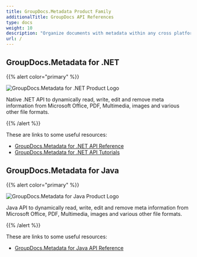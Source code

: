 ```yaml
---
title: GroupDocs.Metadata Product Family
additionalTitle: GroupDocs API References
type: docs
weight: 10
description: "Organize documents with metadata within any cross platform application using GroupDocs metadata APIs to find, use, preserve and re-use data in future"
url: /
---
```


## GroupDocs.Metadata for .NET

{{% alert color="primary" %}} 

![GroupDocs.Metadata for .NET Product Logo](gdocs_net.png)

Native .NET API to dynamically read, write, edit and remove meta information from Microsoft Office, PDF, Multimedia, images and various other file formats.

{{% /alert %}} 

These are links to some useful resources:

- [GroupDocs.Metadata for .NET API Reference](/metadata/net/)
- [GroupDocs.Metadata for .NET API Tutorials](/tutorials/metadata/net/)


## GroupDocs.Metadata for Java

{{% alert color="primary" %}}

![GroupDocs.Metadata for Java Product Logo](gdocs_java.png)

Java API to dynamically read, write, edit and remove meta information from Microsoft Office, PDF, Multimedia, images and various other file formats.

{{% /alert %}}

These are links to some useful resources:

- [GroupDocs.Metadata for Java API Reference](/metadata/java/)
